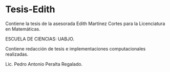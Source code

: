 # Tesis-Edith
Contiene la tesis de la asesorada Edith Martínez Cortes para 
la Licenciatura en Matemáticas.

ESCUELA DE CIENCIAS: UABJO.

Contiene redacción de tesis e implementaciones computacionales realizadas.

Lic. Pedro Antonio Peralta Regalado.
